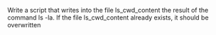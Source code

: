 Write a script that writes into the file ls_cwd_content the result of the command ls -la. If the file ls_cwd_content already exists, it should be overwritten
